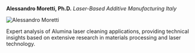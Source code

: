**Alessandro Moretti, Ph.D.**
*Laser-Based Additive Manufacturing*
*Italy*

![Alessandro Moretti](/images/author/alessandro-moretti.jpg)

Expert analysis of Alumina laser cleaning applications, providing technical insights based on extensive research in materials processing and laser technology.
